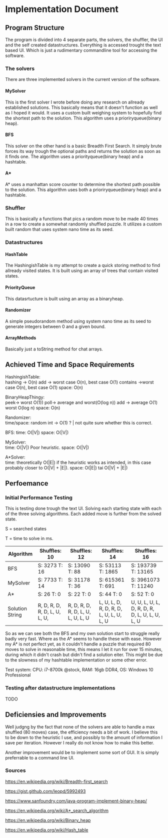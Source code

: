 # Implementation Document


## Program Structure

The program is divided into 4 separate parts, the solvers, the shuffler, the UI and the self created datastructures. Everything is accessed trought the text based UI. Which is just a rudimentary commandline tool for accessing the software.

### The solvers
There are three implemented solvers in the current version of the software.
#### MySolver
This is the first solver I wrote before doing any research on allready established solutions. This basically means that it doesn't function as well as I hoped it would. It uses a custom built weighing system to hopefully find the shortest path to the solution.
This algorithm uses a prioriryqueue(binary heap).

#### BFS
This solver on the other hand is a basic Breadth First Search. It simply brute forces its way trough the optional paths and returns the solution as soon as it finds one. The algorithm uses a priorityqueue(binary heap) and a hashtable.

#### A*
A* uses a manhattan score counter to determine the shortest path possible to the solution. This algorithm uses both a prioriryqueue(binary heap) and a hashtable.

### Shuffler

This is basically a functions that pics a random move to be made 40 times in a row to create a somewhat randomly shuffled puzzle. It utilizes a custom built random that uses system nano time as its seed.

### Datastructures

#### HashTable

The HashingishTable is my attempt to create a quick storing method to find allready visited states. It is built using an array of trees that contain visited states.

#### PriorityQueue

This datasrtucture is built using an array as a binaryheap.

#### Randomizer

A simple pseudorandom method using system nano time as its seed to generate integers between 0 and a given bound.

#### ArrayMethods

Basically just a toString method for chat arrays.

## Achieved Time and Space Requirements

HashingishTable:  
                 hashing -> O(n)
                 add -> worst case O(n), best case O(1)
                 contains ->worst case O(n), best case O(1)
		               space:  O(n)

BinaryHeapThingy:  
                  peek-> worst O(1))
		                poll-> average and worst(O(log n))
                  add -> average O(1) worst O(log n)
	                 space:  O(n)

Randomizer:   
                   time/space: random int -> O(1) ? | not quite sure whether this is correct.

BFS:
                  time: O(|V|)
                  space: O(|V|)

MySolver:  
                  time: O(|V|)  Poor heuristic.
                  space: O(|V|)

A*Solver:	
                  time: theoretically O(|E|) if the heuristic works as intended, in this case probably closer to O(|V| + |E|).
                  space: O(|E|) tai O(|V| + |E|)


## Perfoemance

### Initial Performance Testing

This is testing done trough the text UI. Solving each starting state with each of the three solving algorithms. 
Each added move is further from the solved state.

S = searched states

T = time to solve in ms.



| Algorithm  | Shuffles: 10 | Shuffles: 12  | Shuffles: 14 | Shuffles: 16  |
| ------------------ | ------------------ | ------------------ | ------------------ | ------------------ |
| BFS  | S: 3273 T: 16 |  S: 13090 T: 88  |  S: 53113 T: 1865   |  S: 193739 T: 13165   |
| MySolver  |  S: 7733 T: 14   |  S: 31178 T: 36 |  S: 615361 T: 691   |  S: 3961073 T: 11240 | 
| A*  |  S: 26 T: 0  |  S: 22 T: 0  |  S: 44 T: 0 |  S: 52 T: 0  |
| Solution String  |  R, D, R, D, R, D, L, U, L, U,  |  R, D, R, D, R, D, L, U, L, U, L, U   |  L, U, L, D, R, D, R, D, L, U, L, U, L, U |  U, U, L, U, L, D, R, D, R, D, L, U, L, U, L, U   |

So as we can see both the BFS and my own solution start to struggle really badly very fast. Where as the A* seems to handle these with ease.
However my A* is not perfect yet, as it couldn't handle a puzzle that required 80 moves to solve in reasonable time, this means 
I let it run for over 15 minutes, during which it didn't crash but didn't find a solution eiter. This might be due to the slowness 
of my hashtable implementation or some other error.


Test system: CPU: i7-8700k @stock, RAM: 16gb DDR4, OS: Windows 10 Professional 

### Testing after datastructure implementations

TODO

## Deficiensies and Improvements

Well judgng by the fact that none of the solvers are able to handle a max shuffled (80 moves) case, the efficiency needs a bit of work.
I believe this to be down to the heuristic I use, and possibly to the amount of information I save per iteration. However I really do not know how to make this better.

Another improvement would be to implement some sort of GUI. It is simply preferrable to a command line UI.

### Sources

https://en.wikipedia.org/wiki/Breadth-first_search

https://gist.github.com/leopd/5992493

https://www.sanfoundry.com/java-program-implement-binary-heap/

https://en.wikipedia.org/wiki/A*_search_algorithm

https://en.wikipedia.org/wiki/Binary_heap

https://en.wikipedia.org/wiki/Hash_table




